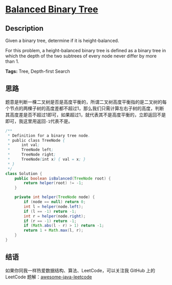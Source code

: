# [Balanced Binary Tree][title]

## Description

Given a binary tree, determine if it is height-balanced.

For this problem, a height-balanced binary tree is defined as a binary tree in which the depth of the two subtrees of every node never differ by more than 1.

**Tags:** Tree, Depth-first Search


## 思路

题意是判断一棵二叉树是否是高度平衡的，所谓二叉树高度平衡指的是二叉树的每个节点的两棵子树的高度差都不超过1，那么我们只需计算左右子树的高度，判断其高度差是否不超过1即可，如果超过1，就代表其不是高度平衡的，立即返回不是即可，我这里用返回`-1`代表不是。

```java
/**
 * Definition for a binary tree node.
 * public class TreeNode {
 *     int val;
 *     TreeNode left;
 *     TreeNode right;
 *     TreeNode(int x) { val = x; }
 * }
 */
class Solution {
    public boolean isBalanced(TreeNode root) {
        return helper(root) != -1;
    }

    private int helper(TreeNode node) {
        if (node == null) return 0;
        int l = helper(node.left);
        if (l == -1) return -1;
        int r = helper(node.right);
        if (r == -1) return -1;
        if (Math.abs(l - r) > 1) return -1;
        return 1 + Math.max(l, r);
    }
}
```


## 结语

如果你同我一样热爱数据结构、算法、LeetCode，可以关注我 GitHub 上的 LeetCode 题解：[awesome-java-leetcode][ajl]



[title]: https://leetcode.com/problems/balanced-binary-tree
[ajl]: https://github.com/Blankj/awesome-java-leetcode
